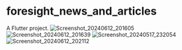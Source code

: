 # foresight_news_and_articles

A Flutter project.
![Screenshot_20240612_201605](https://github.com/user-attachments/assets/ad47b342-bfc8-4d2d-bfb1-8e3fa6036a5c)
![Screenshot_20240612_201639](https://github.com/user-attachments/assets/84b85e03-2fd6-423b-8960-d0a20434fa93)
![Screenshot_20240517_232054](https://github.com/user-attachments/assets/55730a64-908d-4c38-a7cc-637b6e9b56af)
![Screenshot_20240612_202112](https://github.com/user-attachments/assets/8c9c3667-553f-4b78-9c82-5f9d691d35df)

